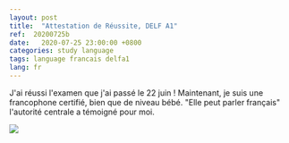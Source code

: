 ```yaml
---
layout: post
title:  "Attestation de Réussite, DELF A1"
ref:  20200725b
date:   2020-07-25 23:00:00 +0800
categories: study language
tags: language francais delfa1
lang: fr
---
```


J'ai réussi l'examen que j'ai passé le 22 juin ! Maintenant, je suis une francophone certifié, bien que de niveau bébé. "Elle peut parler français" l'autorité centrale a témoigné pour moi.

![](https://jeann.net/wp-content/uploads/2020/07/imageedit_7_8369081039.gif)